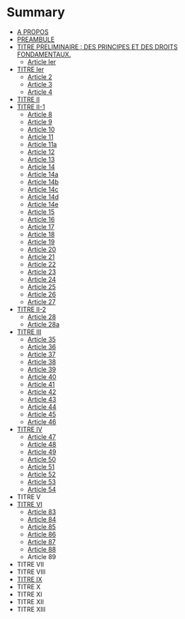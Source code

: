 # Summary

* [A PROPOS](README.md)
* [PREAMBULE](PREAMBULE.md)
* [TITRE PRELIMINAIRE :  DES PRINCIPES ET DES DROITS FONDAMENTAUX.](titre_preliminaire__des_principes_et_des_droits_fondamentaux.md)
   * [Article Ier](article_1.md)
* [TITRE Ier](titre_ier.md)
   * [Article 2](article_2.md)
   * [Article 3](article_3.md)
   * [Article 4](article_4.md)
* [TITRE II](titre_ii.md)
* [TITRE II-1](titre_ii-1.md)
   * [Article 8](article_8.md)
   * [Article 9](article_9.md)
   * [Article 10](article_10.md)
   * [Article 11](article_11.md)
   * [Article 11a](article_11a.md)
   * [Article 12](article_12.md)
   * [Article 13](article_13.md)
   * [Article 14](article_14.md)
   * [Article 14a](article_14a.md)
   * [Article 14b](article_14b.md)
   * [Article 14c](article_14c.md)
   * [Article 14d](article_14d.md)
   * [Article 14e](article_14e.md)
   * [Article 15](article_15.md)
   * [Article 16](article_16.md)
   * [Article 17](article_17.md)
   * [Article 18](article_18.md)
   * [Article 19](article_19.md)
   * [Article 20](article_20.md)
   * [Article 21](article_21.md)
   * [Article 22](article_22.md)
   * [Article 23](article_23.md)
   * [Article 24](article_24.md)
   * [Article 25](article_25.md)
   * [Article 26](article_26.md)
   * [Article 27](article_27.md)
* [TITRE II-2](titre_ii-2.md)
   * [Article 28](article_28.md)
   * [Article 28a](article_28a.md)
* [TITRE III](titre_iii.md)
   * [Article 35](article_35.md)
   * [Article 36](article_36.md)
   * [Article 37](article_37.md)
   * [Article 38](article_38.md)
   * [Article 39](article_39.md)
   * [Article 40](article_40.md)
   * [Article 41](article_41.md)
   * [Article 42](article_42.md)
   * [Article 43](article_43.md)
   * [Article 44](article_44.md)
   * [Article 45](article_45.md)
   * [Article 46](article_46.md)
* [TITRE IV](titre_iv.md)
   * [Article 47](article_47.md)
   * [Article 48](article_48.md)
   * [Article 49](article_49.md)
   * [Article 50](article_50.md)
   * [Article 51](article_51.md)
   * [Article 52](article_52.md)
   * [Article 53](article_53.md)
   * [Article 54](article_54.md)
* TITRE V
* [TITRE VI](titre_vi.md)
   * [Article 83](article_83.md)
   * [Article 84](article_84.md)
   * [Article 85](article_85.md)
   * [Article 86](article_86.md)
   * [Article 87](article_87.md)
   * [Article 88](article_88.md)
   * Article 89
* TITRE VII
* TITRE VIII
* [TITRE IX](titre_ix.md)
* TITRE X
* TITRE XI
* TITRE XII
* TITRE XIII

